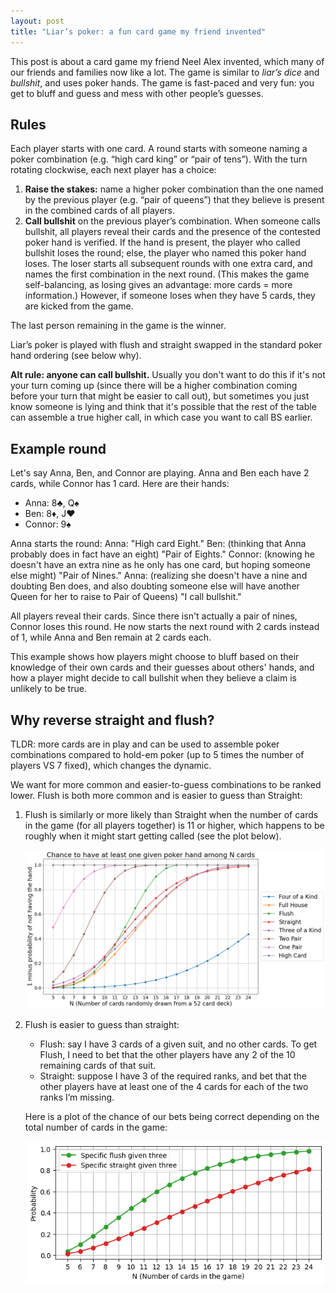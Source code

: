 ```yaml
---
layout: post
title: "Liar’s poker: a fun card game my friend invented"
---
```


This post is about a card game my friend Neel Alex invented, which many of our friends and families now like a lot. The game is similar to *liar’s dice* and *bullshit*, and uses poker hands. The game is fast-paced and very fun: you get to bluff and guess and mess with other people’s guesses.


## Rules
Each player starts with one card. A round starts with someone naming a poker combination (e.g. “high card king” or “pair of tens”). With the turn rotating clockwise, each next player has a choice:
1. **Raise the stakes:** name a higher poker combination than the one named by the previous player (e.g. “pair of queens”) that they believe is present in the combined cards of all players.
2. **Call bullshit** on the previous player’s combination. When someone calls bullshit, all players reveal their cards and the presence of the contested poker hand is verified. If the hand is present, the player who called bullshit loses the round; else, the player who named this poker hand loses. The loser starts all subsequent rounds with one extra card, and names the first combination in the next round. (This makes the game self-balancing, as losing gives an advantage: more cards = more information.) However, if someone loses when they have 5 cards, they are kicked from the game.

The last person remaining in the game is the winner. 

Liar’s poker is played with flush and straight swapped in the standard poker hand ordering (see below why).

**Alt rule: anyone can call bullshit.** Usually you don't want to do this if it's not your turn coming up (since there will be a higher combination coming before your turn that might be easier to call out), but sometimes you just know someone is lying and think that it's possible that the rest of the table can assemble a true higher call, in which case you want to call BS earlier.

## Example round
Let's say Anna, Ben, and Connor are playing. Anna and Ben each have 2 cards, while Connor has 1 card. Here are their hands:

- Anna: 8♣, Q♠
- Ben: 8♦, J♥
- Connor: 9♠

Anna starts the round:
Anna: "High card Eight." Ben: (thinking that Anna probably does in fact have an eight) "Pair of Eights." Connor: (knowing he doesn't have an extra nine as he only has one card, but hoping someone else might) "Pair of Nines." Anna: (realizing she doesn't have a nine and doubting Ben does, and also doubting someone else will have another Queen for her to raise to Pair of Queens) "I call bullshit."

All players reveal their cards. Since there isn't actually a pair of nines, Connor loses this round. He now starts the next round with 2 cards instead of 1, while Anna and Ben remain at 2 cards each.

This example shows how players might choose to bluff based on their knowledge of their own cards and their guesses about others' hands, and how a player might decide to call bullshit when they believe a claim is unlikely to be true.

## Why reverse straight and flush?
TLDR: more cards are in play and can be used to assemble poker combinations compared to hold-em poker (up to 5 times the number of players VS 7 fixed), which changes the dynamic.



<!-- <details>
  <summary>Expand for a more detailed explanation.</summary> -->

We want for more common and easier-to-guess combinations to be ranked lower. Flush is both more common and is easier to guess than Straight:

1. Flush is similarly or more likely than Straight when the number of cards in the game (for all players together) is 11 or higher, which happens to be roughly when it might start getting called (see the plot below).

    ![Chance of different poker combinations among N cards in play (across all players)](../images/liars-poker/poker-combination-probs.png)


2. Flush is easier to guess than straight:
    - Flush: say I have 3 cards of a given suit, and no other cards. To get Flush, I need to bet that the other players have any 2 of the 10 remaining cards of that suit. 
    - Straight: suppose I have 3 of the required ranks, and bet that the other players have at least one of the 4 cards for each of the two ranks I’m missing.
    
    Here is a plot of the chance of our bets being correct depending on the total number of cards in the game:

    ![Chance of different poker combinations among N cards in play (across all players)](../images/liars-poker/flush-vs-straight.png)

<!-- </details> -->